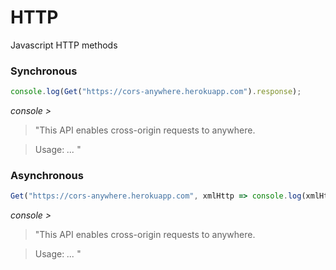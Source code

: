 # HTTP
Javascript HTTP methods

### Synchronous

```Javascript
console.log(Get("https://cors-anywhere.herokuapp.com").response);
```
*console >*
>"This API enables cross-origin requests to anywhere.

>Usage:
>*...*
>"

### Asynchronous

```Javascript
Get("https://cors-anywhere.herokuapp.com", xmlHttp => console.log(xmlHttp.response))
```
*console >*
> "This API enables cross-origin requests to anywhere.

>Usage:
>*...*
>"
